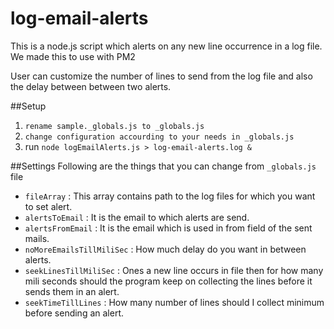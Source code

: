 # log-email-alerts

This is a node.js script which alerts on any new line occurrence in a log file.
We made this to use with PM2

User can customize the number of lines to send from the log file and also the delay between between two alerts.

##Setup
  1. ```rename sample._globals.js to _globals.js```
  2. ```change configuration accourding to your needs in _globals.js```
  3. run ```node logEmailAlerts.js > log-email-alerts.log &```

##Settings
Following are the things that you can change from `_globals.js` file
* `fileArray` : This array contains path to the log files for which you want to set alert.
* `alertsToEmail` : It is the email to which alerts are send.
* `alertsFromEmail` : It is the email which is used in from field of the sent mails.
* `noMoreEmailsTillMiliSec` : How much delay do you want in between alerts. 
* `seekLinesTillMiliSec` : Ones a new line occurs in file then for how many mili seconds should the program keep on collecting the lines before it sends them in an alert.
* `seekTimeTillLines` : How many number of lines should I collect minimum before sending an alert.